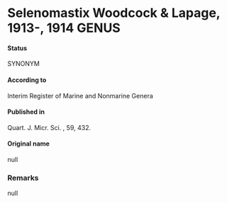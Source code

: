 Selenomastix Woodcock & Lapage, 1913-, 1914 GENUS
=======

#### Status
SYNONYM

#### According to
Interim Register of Marine and Nonmarine Genera

#### Published in
Quart. J. Micr. Sci. , 59, 432.

#### Original name
null

### Remarks
null